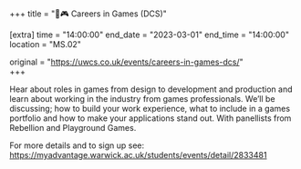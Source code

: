 +++
title = "🎤🎮 Careers in Games (DCS)"

[extra]
time = "14:00:00"
end_date = "2023-03-01"
end_time = "14:00:00"
location = "MS.02"

original = "https://uwcs.co.uk/events/careers-in-games-dcs/"    
+++

Hear about roles in games from design to development and production and learn about working in the industry from games professionals. We’ll be discussing; how to build your work experience, what to include in a games portfolio and how to make your applications stand out. With panellists from Rebellion and Playground Games.

For more details and to sign up see: 
https://myadvantage.warwick.ac.uk/students/events/detail/2833481
